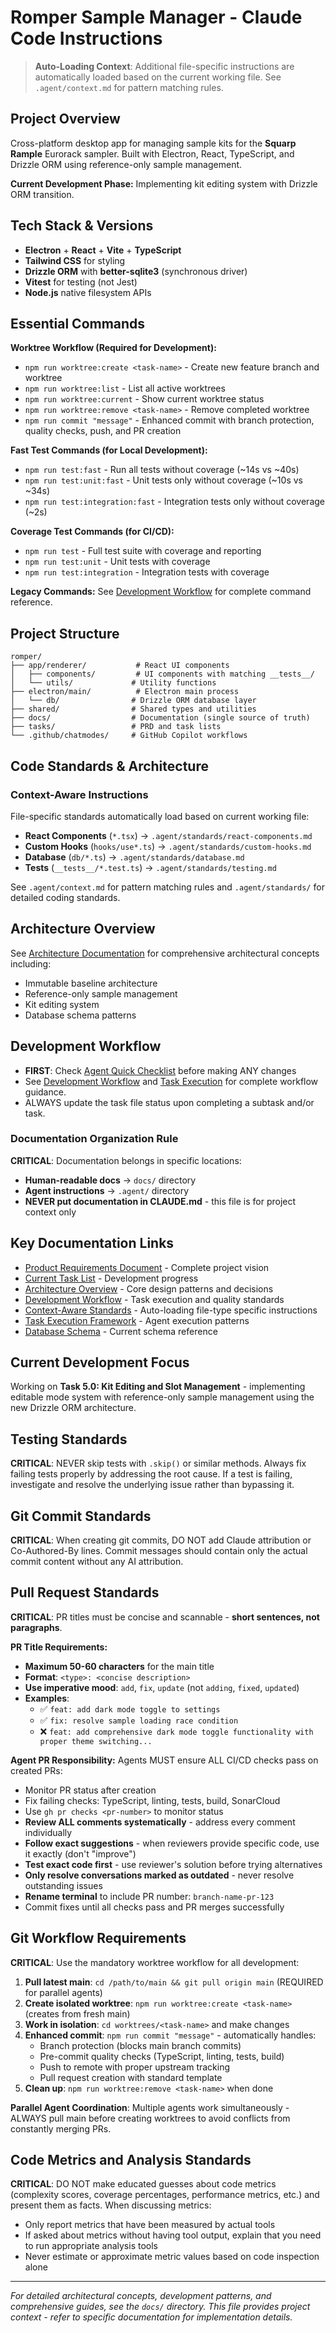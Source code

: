 # Romper Sample Manager - Claude Code Instructions

> **Auto-Loading Context**: Additional file-specific instructions are automatically loaded based on the current working file. See `.agent/context.md` for pattern matching rules.

## Project Overview

Cross-platform desktop app for managing sample kits for the **Squarp Rample** Eurorack sampler. Built with Electron, React, TypeScript, and Drizzle ORM using reference-only sample management.

**Current Development Phase:** Implementing kit editing system with Drizzle ORM transition.

## Tech Stack & Versions

- **Electron** + **React** + **Vite** + **TypeScript**
- **Tailwind CSS** for styling
- **Drizzle ORM** with **better-sqlite3** (synchronous driver)
- **Vitest** for testing (not Jest)
- **Node.js** native filesystem APIs

## Essential Commands

**Worktree Workflow (Required for Development):**
- `npm run worktree:create <task-name>` - Create new feature branch and worktree
- `npm run worktree:list` - List all active worktrees  
- `npm run worktree:current` - Show current worktree status
- `npm run worktree:remove <task-name>` - Remove completed worktree
- `npm run commit "message"` - Enhanced commit with branch protection, quality checks, push, and PR creation

**Fast Test Commands (for Local Development):**
- `npm run test:fast` - Run all tests without coverage (~14s vs ~40s)
- `npm run test:unit:fast` - Unit tests only without coverage (~10s vs ~34s)
- `npm run test:integration:fast` - Integration tests only without coverage (~2s)

**Coverage Test Commands (for CI/CD):**
- `npm run test` - Full test suite with coverage and reporting
- `npm run test:unit` - Unit tests with coverage
- `npm run test:integration` - Integration tests with coverage

**Legacy Commands:**
See [Development Workflow](./docs/developer/development-workflow.md) for complete command reference.

## Project Structure

```
romper/
├── app/renderer/           # React UI components
│   ├── components/         # UI components with matching __tests__/
│   └── utils/             # Utility functions
├── electron/main/          # Electron main process
│   └── db/                # Drizzle ORM database layer
├── shared/                # Shared types and utilities
├── docs/                  # Documentation (single source of truth)
├── tasks/                 # PRD and task lists
└── .github/chatmodes/     # GitHub Copilot workflows
```

## Code Standards & Architecture

### Context-Aware Instructions

File-specific standards automatically load based on current working file:

- **React Components** (`*.tsx`) → `.agent/standards/react-components.md`
- **Custom Hooks** (`hooks/use*.ts`) → `.agent/standards/custom-hooks.md`
- **Database** (`db/*.ts`) → `.agent/standards/database.md`
- **Tests** (`__tests__/*.test.ts`) → `.agent/standards/testing.md`

See `.agent/context.md` for pattern matching rules and `.agent/standards/` for detailed coding standards.

## Architecture Overview

See [Architecture Documentation](./docs/developer/architecture.md) for comprehensive architectural concepts including:

- Immutable baseline architecture
- Reference-only sample management
- Kit editing system
- Database schema patterns

## Development Workflow

- **FIRST**: Check [Agent Quick Checklist](./.agent/QUICK_CHECKLIST.md) before making ANY changes
- See [Development Workflow](./docs/developer/development-workflow.md) and [Task Execution](./.agent/task-execution.md) for complete workflow guidance.
- ALWAYS update the task file status upon completing a subtask and/or task.

### Documentation Organization Rule

**CRITICAL**: Documentation belongs in specific locations:

- **Human-readable docs** → `docs/` directory
- **Agent instructions** → `.agent/` directory
- **NEVER put documentation in CLAUDE.md** - this file is for project context only

## Key Documentation Links

- [Product Requirements Document](./tasks/PRD.md) - Complete project vision
- [Current Task List](./tasks/tasks-PRD.md) - Development progress
- [Architecture Overview](./docs/developer/architecture.md) - Core design patterns and decisions
- [Development Workflow](./docs/developer/development-workflow.md) - Task execution and quality standards
- [Context-Aware Standards](./.agent/context.md) - Auto-loading file-type specific instructions
- [Task Execution Framework](./.agent/task-execution.md) - Agent execution patterns
- [Database Schema](./docs/developer/romper-db.md) - Current schema reference

## Current Development Focus

Working on **Task 5.0: Kit Editing and Slot Management** - implementing editable mode system with reference-only sample management using the new Drizzle ORM architecture.

## Testing Standards

**CRITICAL**: NEVER skip tests with `.skip()` or similar methods. Always fix failing tests properly by addressing the root cause. If a test is failing, investigate and resolve the underlying issue rather than bypassing it.

## Git Commit Standards

**CRITICAL**: When creating git commits, DO NOT add Claude attribution or Co-Authored-By lines. Commit messages should contain only the actual commit content without any AI attribution.

## Pull Request Standards

**CRITICAL**: PR titles must be concise and scannable - **short sentences, not paragraphs**.

**PR Title Requirements:**
- **Maximum 50-60 characters** for the main title
- **Format**: `<type>: <concise description>`
- **Use imperative mood**: `add`, `fix`, `update` (not `adding`, `fixed`, `updated`)
- **Examples**: 
  - ✅ `feat: add dark mode toggle to settings`
  - ✅ `fix: resolve sample loading race condition`
  - ❌ `feat: add comprehensive dark mode toggle functionality with proper theme switching...`

**Agent PR Responsibility:**
Agents MUST ensure ALL CI/CD checks pass on created PRs:
- Monitor PR status after creation
- Fix failing checks: TypeScript, linting, tests, build, SonarCloud
- Use `gh pr checks <pr-number>` to monitor status
- **Review ALL comments systematically** - address every comment individually
- **Follow exact suggestions** - when reviewers provide specific code, use it exactly (don't "improve")
- **Test exact code first** - use reviewer's solution before trying alternatives
- **Only resolve conversations marked as outdated** - never resolve outstanding issues
- **Rename terminal** to include PR number: `branch-name-pr-123`
- Commit fixes until all checks pass and PR merges successfully

## Git Workflow Requirements

**CRITICAL**: Use the mandatory worktree workflow for all development:

1. **Pull latest main**: `cd /path/to/main && git pull origin main` (REQUIRED for parallel agents)
2. **Create isolated worktree**: `npm run worktree:create <task-name>` (creates from fresh main)
3. **Work in isolation**: `cd worktrees/<task-name>` and make changes
4. **Enhanced commit**: `npm run commit "message"` - automatically handles:
   - Branch protection (blocks main branch commits)
   - Pre-commit quality checks (TypeScript, linting, tests, build)
   - Push to remote with proper upstream tracking
   - Pull request creation with standard template
5. **Clean up**: `npm run worktree:remove <task-name>` when done

**Parallel Agent Coordination**: Multiple agents work simultaneously - ALWAYS pull main before creating worktrees to avoid conflicts from constantly merging PRs.

## Code Metrics and Analysis Standards

**CRITICAL**: DO NOT make educated guesses about code metrics (complexity scores, coverage percentages, performance metrics, etc.) and present them as facts. When discussing metrics:

- Only report metrics that have been measured by actual tools
- If asked about metrics without having tool output, explain that you need to run appropriate analysis tools
- Never estimate or approximate metric values based on code inspection alone

---

_For detailed architectural concepts, development patterns, and comprehensive guides, see the `docs/` directory. This file provides project context - refer to specific documentation for implementation details._
